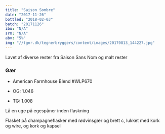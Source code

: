 ```yaml
---
title: "Saison Sombre"
date: "2017-11-26"
bottled: "2018-02-03"
batch: "20171126"
ibu: "N/A"
srm: "N/A"
abv: "5%"
img: "//tgnr.dk/tegnerbryggers/content/images/20170813_144227.jpg"
---
```


Lavet af diverse rester fra Saison Sans Nom og malt rester

### Gær

* American Farmhouse Blend #WLP670


* OG: 1.046
* TG: 1.008

Lå en uge på egespåner inden flaskning

Flasket på champagneflasker med rødvinsgær og brett c, lukket med kork og wire, og kork og kapsel
